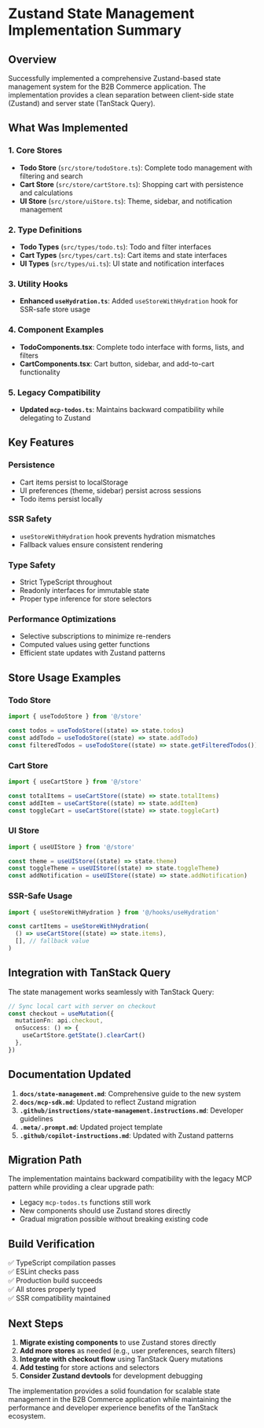 # Zustand State Management Implementation Summary

## Overview

Successfully implemented a comprehensive Zustand-based state management system for the B2B Commerce application. The implementation provides a clean separation between client-side state (Zustand) and server state (TanStack Query).

## What Was Implemented

### 1. Core Stores

- **Todo Store** (`src/store/todoStore.ts`): Complete todo management with filtering and search
- **Cart Store** (`src/store/cartStore.ts`): Shopping cart with persistence and calculations
- **UI Store** (`src/store/uiStore.ts`): Theme, sidebar, and notification management

### 2. Type Definitions

- **Todo Types** (`src/types/todo.ts`): Todo and filter interfaces
- **Cart Types** (`src/types/cart.ts`): Cart items and state interfaces
- **UI Types** (`src/types/ui.ts`): UI state and notification interfaces

### 3. Utility Hooks

- **Enhanced `useHydration.ts`**: Added `useStoreWithHydration` hook for SSR-safe store usage

### 4. Component Examples

- **TodoComponents.tsx**: Complete todo interface with forms, lists, and filters
- **CartComponents.tsx**: Cart button, sidebar, and add-to-cart functionality

### 5. Legacy Compatibility

- **Updated `mcp-todos.ts`**: Maintains backward compatibility while delegating to Zustand

## Key Features

### Persistence

- Cart items persist to localStorage
- UI preferences (theme, sidebar) persist across sessions
- Todo items persist locally

### SSR Safety

- `useStoreWithHydration` hook prevents hydration mismatches
- Fallback values ensure consistent rendering

### Type Safety

- Strict TypeScript throughout
- Readonly interfaces for immutable state
- Proper type inference for store selectors

### Performance Optimizations

- Selective subscriptions to minimize re-renders
- Computed values using getter functions
- Efficient state updates with Zustand patterns

## Store Usage Examples

### Todo Store

```typescript
import { useTodoStore } from '@/store'

const todos = useTodoStore((state) => state.todos)
const addTodo = useTodoStore((state) => state.addTodo)
const filteredTodos = useTodoStore((state) => state.getFilteredTodos())
```

### Cart Store

```typescript
import { useCartStore } from '@/store'

const totalItems = useCartStore((state) => state.totalItems)
const addItem = useCartStore((state) => state.addItem)
const toggleCart = useCartStore((state) => state.toggleCart)
```

### UI Store

```typescript
import { useUIStore } from '@/store'

const theme = useUIStore((state) => state.theme)
const toggleTheme = useUIStore((state) => state.toggleTheme)
const addNotification = useUIStore((state) => state.addNotification)
```

### SSR-Safe Usage

```typescript
import { useStoreWithHydration } from '@/hooks/useHydration'

const cartItems = useStoreWithHydration(
  () => useCartStore((state) => state.items),
  [], // fallback value
)
```

## Integration with TanStack Query

The state management works seamlessly with TanStack Query:

```typescript
// Sync local cart with server on checkout
const checkout = useMutation({
  mutationFn: api.checkout,
  onSuccess: () => {
    useCartStore.getState().clearCart()
  },
})
```

## Documentation Updated

1. **`docs/state-management.md`**: Comprehensive guide to the new system
2. **`docs/mcp-sdk.md`**: Updated to reflect Zustand migration
3. **`.github/instructions/state-management.instructions.md`**: Developer guidelines
4. **`.meta/.prompt.md`**: Updated project template
5. **`.github/copilot-instructions.md`**: Updated with Zustand patterns

## Migration Path

The implementation maintains backward compatibility with the legacy MCP pattern while providing a clear upgrade path:

- Legacy `mcp-todos.ts` functions still work
- New components should use Zustand stores directly
- Gradual migration possible without breaking existing code

## Build Verification

✅ TypeScript compilation passes  
✅ ESLint checks pass  
✅ Production build succeeds  
✅ All stores properly typed  
✅ SSR compatibility maintained

## Next Steps

1. **Migrate existing components** to use Zustand stores directly
2. **Add more stores** as needed (e.g., user preferences, search filters)
3. **Integrate with checkout flow** using TanStack Query mutations
4. **Add testing** for store actions and selectors
5. **Consider Zustand devtools** for development debugging

The implementation provides a solid foundation for scalable state management in the B2B Commerce application while maintaining the performance and developer experience benefits of the TanStack ecosystem.
